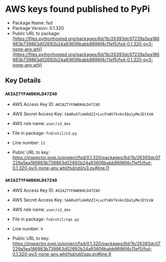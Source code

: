 # AWS keys found published to PyPi

* Package Name: fsd
* Package Version: 0.1.320
* Public URL to package: [https://files.pythonhosted.org/packages/6d/1b/26393dc07229a5ea186983b739863d02692b24a93606babb9696f4c11ef5/fsd-0.1.320-py3-none-any.whl](https://files.pythonhosted.org/packages/6d/1b/26393dc07229a5ea186983b739863d02692b24a93606babb9696f4c11ef5/fsd-0.1.320-py3-none-any.whl)

## Key Details

### `AKIAZ7YFAWD6HLD47Z4O`

* AWS Access Key ID: `AKIAZ7YFAWD6HLD47Z4O`
* AWS Secret Access Key: `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` 
* AWS role name: `user/s3_dev`
* File in package: `fsd/util/s3.py`
* Line number: `11`

* Public URL to key: https://inspector.pypi.io/project/fsd/0.1.320/packages/6d/1b/26393dc07229a5ea186983b739863d02692b24a93606babb9696f4c11ef5/fsd-0.1.320-py3-none-any.whl/fsd/util/s3.py#line.11



### `AKIAZ7YFAWD6HLD47Z4O`

* AWS Access Key ID: `AKIAZ7YFAWD6HLD47Z4O`
* AWS Secret Access Key: `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` 
* AWS role name: `user/s3_dev`
* File in package: `fsd/util/sqs.py`
* Line number: `9`

* Public URL to key: https://inspector.pypi.io/project/fsd/0.1.320/packages/6d/1b/26393dc07229a5ea186983b739863d02692b24a93606babb9696f4c11ef5/fsd-0.1.320-py3-none-any.whl/fsd/util/sqs.py#line.9


